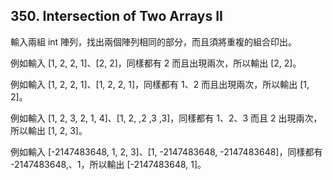 ## 350. Intersection of Two Arrays II

輸入兩組 int 陣列，找出兩個陣列相同的部分，而且須將重複的組合印出。

例如輸入 [1, 2, 2, 1]、[2, 2]，同樣都有 2 而且出現兩次，所以輸出 [2, 2]。

例如輸入 [1, 2, 2, 1]、[1, 2, 2, 1]，同樣都有 1、2 而且出現兩次，所以輸出 [1, 2]。

例如輸入 [1, 2, 3, 2, 1, 4]、[1, 2, ,2 ,3 ,3]，同樣都有 1、2、3 而且 2 出現兩次， 所以輸出 [1, 2, 3]。

例如輸入 [-2147483648, 1, 2, 3]、[1, -2147483648, -2147483648]，同樣都有 -2147483648,、1，所以輸出 [-2147483648, 1]。